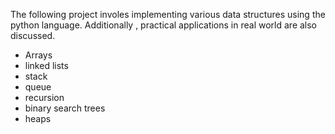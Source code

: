 The following project involes implementing various data structures using the python language. Additionally , practical applications in real world are also discussed.
- Arrays
- linked lists
- stack
- queue
- recursion
- binary search trees
- heaps
  
